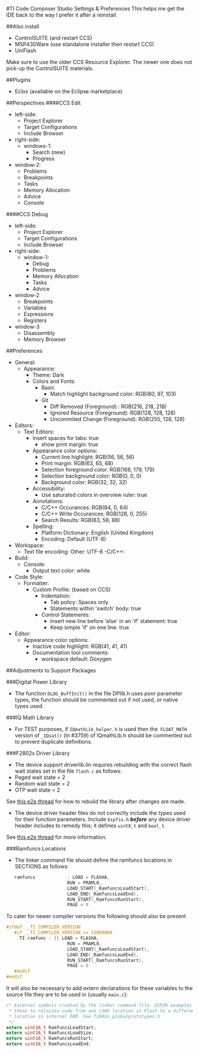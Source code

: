 #TI Code Composer Studio Settings & Preferences
This helps me get the IDE back to the way I prefer it after a reinstall.

##Also install
 - ControlSUITE (and restart CCS)
 - MSP430Ware (use standalone installer then restart CCS)
 - UniFlash
 
Make sure to use the older CCS Resource Explorer. The newer one does not pick-up
the ControlSUITE materials.

##Plugins
 - Eclox (available on the Eclipse marketplace)

##Perspectives
####CCS Edit
 - left-side:
   - Project Explorer
   - Target Configurations
   - Include Browser
 - right-side:
   - windows-1:
     - Search (new)
     - Progress
  - window-2:
    - Problems
    - Breakpoints
    - Tasks
    - Memory Allocation
    - Advice
    - Console
  
####CCS Debug
 - left-side:
   - Project Explorer
   - Target Configurations
   - Include Browser
 - right-side:
   - window-1:
     - Debug
     - Problems
     - Memory Allocation
     - Tasks
     - Advice
  - window-2
    - Breakpoints
    - Variables
    - Expressions
    - Registers
  - window-3
    - Disassembly
    - Memory Browser
       
##Preferences
 - General:
   - Appearance:
     - Theme: Dark
     - Colors and Fonts:
       - Basic
         - Match highlight background color: RGB(80, 97, 103)
       - Git
         - Diff Removed (Foreground) : RGB(218, 218, 218)
         - Ignored Resource (Foreground): RGB(128, 128, 128)
         - Uncommited Change (Foreground): RGB(255, 128, 128)
  - Editors:
    - Text Editors:
      - Insert spaces for tabs: true
        - show print margin: true
      - Appearance color options:
        - Current line highlight: RGB(56, 56, 56)
        - Print margin: RGB(63, 65, 68)
        - Selection foreground color: RGB(168, 179, 179)
        - Selection background color: RGB(0, 0, 0)
        - Background color: RGB(32, 32, 32)
      - Accessibility:
        - Use saturated colors in overview ruler: true
      - Annotations:
        - C/C++ Occurances: RGB(64, 0, 64)
        - C/C++ Write Occurances: RGB(128, 0, 255)
        - Search Results: RGB(83, 58, 88)
      - Spelling:
        - Platform Dictionary: English (United Kingdom)
        - Encoding: Default (UTF-8)
  - Workspace:
    - Text file encoding: Other: UTF-8
 -C/C++:
   - Build:
     - Console:
       - Output text color: white
   - Code Style:
     - Formatter:
       - Custom Profile: (based on CCS)
	       - Indentation:
	         - Tab policy: Spaces only
	         - Statements within 'switch' body: true
	       - Control Statements:
	         - Insert new line before 'else' in an 'if' statement: true
	         - Keep simple 'if' on one line: true
   - Editor:
     - Appearance color options:
       - Inactive code highlight: RGB(41, 41, 41)
       - Documentation tool comments:
         - workspace default: Doxygen

##Adjustments to Support Packages

###Digital Power Library
 - The function `DLOG_BuffInit()` in the file DPlib.h uses poor parameter types,
 the function should be commented out if not used, or native types used.
 
###IQ Math Library
 - For TEST purposes, if `IQmathLib_helper.h` is used then the` FLOAT_MATH` 
 version of `_IQsat()` (ln #3759) of IQmathLib.h should be commented out to prevent duplicate definitions.

###F2802x Driver Library
 - The device support driverlib.lin requires rebuilding with the correct flash
 wait states set in the file `flash.c` as follows:
  - Paged wait state  = 2
  - Random wait state = 2
  - OTP wait state    = 2
  
  See [this e2e thread][1] for how to rebuild the library after changes are made.
  

 - The device driver header files do not correctly include the types used for 
 their function parameters. Include `bspfix.h` **_before_** any device driver 
 header includes to remedy this; it defines `uint8_t` and `bool_t`. 
 
 See [this e2e thread][2] for more information.
 
 
 ###Ramfuncs Locations
  - The linker command file should define the ramfuncs locations in SECTIONS as 
  follows:
  
  ```C
     ramfuncs            : LOAD = FLASHA,
                         RUN = PRAML0,
                         LOAD_START(_RamfuncsLoadStart),
                         LOAD_END(_RamfuncsLoadEnd),
                         RUN_START(_RamfuncsRunStart),
                         PAGE = 0
  ```
  
  To cater for newer compiler versions the following should also be present
  
  ```C
  #ifdef __TI_COMPILER_VERSION
     #if __TI_COMPILER_VERSION >= 15009000
      .TI.ramfunc : {} LOAD = FLASHA,
                         RUN = PRAML0,
                         LOAD_START(_RamfuncsLoadStart),
                         LOAD_END(_RamfuncsLoadEnd),
                         RUN_START(_RamfuncsRunStart),
                         PAGE = 0
     #endif
  #endif                           
  ```
  
  It will also be necessary to add extern declarations for these variables to 
  the source file they are to be used in (usually `main.c`):
  
  ```C
  /* External symbols created by the linker command file. DSP28 examples will use
   * these to relocate code from one LOAD location in Flash to a different RUN
   * location in internal RAM. See f2802x_globalprototypes.h
   */
  extern uint16_t RamfuncsLoadStart;
  extern uint16_t RamfuncsLoadSize;
  extern uint16_t RamfuncsRunStart;
  extern uint16_t RamfuncsLoadEnd;
  ```

[1]: https://e2e.ti.com/support/microcontrollers/c2000/f/171/t/557285 "e2e thread"
[2]: https://e2e.ti.com/support/microcontrollers/c2000/f/171/t/557285 "e2e thread"

